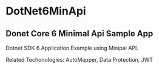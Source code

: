 # DotNet6MinApi
## Donet Core 6 Minimal Api Sample App

Dotnet SDK 6 Application Example using Minipal API.

Related Techonologies: AutoMapper, Data Protection, JWT
